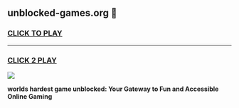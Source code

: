 
## unblocked-games.org 👋
<h3>
<a href="https://premium.freeplayer.one?title=unblocked-games.org&ref=14F">CLICK TO PLAY</a></h3>
<hr>

<h3>
<a href="https://premium.freeplayer.one?title=unblocked-games.org&ref=14F">CLICK 2 PLAY</a>
  
</h3>

<a href="https://premium.freeplayer.one?title=unblocked-games.org&ref=12F/"><img src="https://clearcache.store/games.png"></a>


**worlds hardest game unblocked: Your Gateway to Fun and Accessible Online Gaming**

